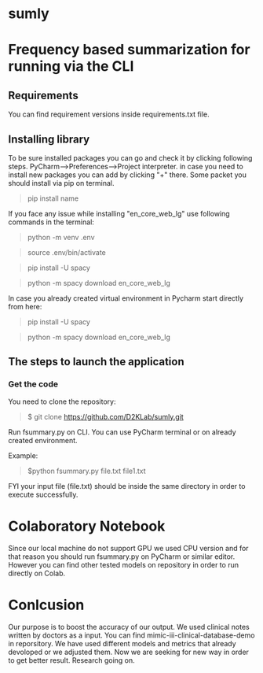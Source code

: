 # sumly
# Frequency based summarization for running via the CLI


   ## Requirements
You can find requirement versions inside requirements.txt file.

## Installing library

To be sure installed packages you can go and check it by clicking following steps. PyCharm-->Preferences-->Project interpreter. in case you need to install new packages you can add by clicking "+" there.
Some packet you should install via pip on terminal. 
> pip install name

If you face any issue while installing  "en_core_web_lg" use following commands in the terminal:

>python -m venv .env

>source .env/bin/activate

>pip install -U spacy

>python -m spacy download en_core_web_lg

In case you already created virtual environment in Pycharm start directly from here:

>pip install -U spacy

>python -m spacy download en_core_web_lg

## The steps to launch the application
### Get the code

You need to clone the repository:

> $ git clone https://github.com/D2KLab/sumly.git

Run fsummary.py on CLI. You can use PyCharm terminal or on already created environment.

Example: 
>$python fsummary.py file.txt file1.txt

FYI your input file (file.txt) should be inside the same directory in order to execute successfully.

# Colaboratory Notebook

Since our local machine do not support GPU we used CPU version and for that reason you should run fsummary.py on PyCharm or similar editor. 
However you can find  other tested models on repository in order to run directly on Colab. 

# Conlcusion

Our purpose is to boost the accuracy of our output. We used clinical notes written by doctors as a input. You can find  mimic-iii-clinical-database-demo in reporsitory. We have used different models and metrics that already devoloped or we adjusted them. Now we are seeking for new way in order to get better result. Research going on.
